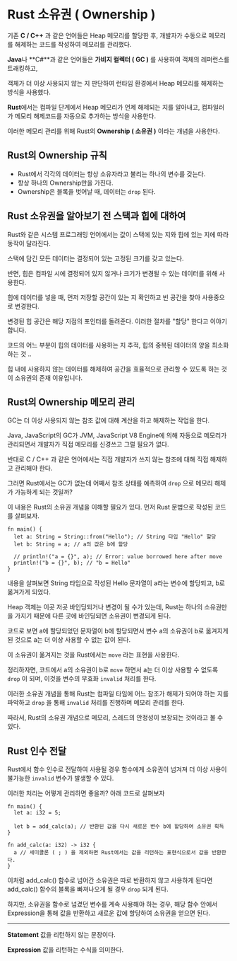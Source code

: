 # Rust 소유권 ( Ownership )

기존 **C / C++** 과 같은 언어들은 Heap 메모리를 할당한 후, 개발자가 수동으로 메모리를 해제하는 코드를 작성하여 메모리를 관리했다.

**Java**나 **C#**과 같은 언어들은 **가비지 컬렉터 ( GC )** 를 사용하여 객체의 레퍼런스를 트래킹하고,

객체가 더 이상 사용되지 않는 지 판단하여 런타임 환경에서 Heap 메모리를 해제하는 방식을 사용했다.

**Rust**에서는 컴파일 단계에서 Heap 메모리가 언제 해제되는 지를 알아내고, 컴파일러가 메모리 해제코드를 자동으로 추가하는 방식을 사용한다.

이러한 메모리 관리를 위해 Rust의 **Ownership ( 소유권 )** 이라는 개념을 사용한다.

## Rust의 Ownership 규칙

- Rust에서 각각의 데이터는 항상 소유자라고 불리는 하나의 변수를 갖는다.
- 항상 하나의 Ownership만을 가진다.
- Ownership은 블록을 벗어날 때, 데이터는 <code>drop</code> 된다.

## Rust 소유권을 알아보기 전 스택과 힙에 대하여

Rust와 같은 시스템 프로그래밍 언어에서는 값이 스택에 있는 지와 힙에 있는 지에 따라 동작이 달라진다.

스택에 담긴 모든 데이터는 결정되어 있는 고정된 크기를 갖고 있는다.

반면, 힙은 컴파일 시에 결정되어 있지 않거나 크기가 변경될 수 있는 데이터를 위해 사용한다.

힙에 데이터를 넣을 때, 먼저 저장할 공간이 있는 지 확인하고 빈 공간을 찾아 사용중으로 변경한다.

변경된 힙 공간은 해당 지점의 포인터를 돌려준다. 이러한 절차를 "할당" 한다고 이야기 합니다.

코드의 어느 부분이 힙의 데이터를 사용하는 지 추적, 힙의 중복된 데이터의 양을 최소화하는 것 ..

힙 내에 사용하지 않는 데이터를 해제하여 공간을 효율적으로 관리할 수 있도록 하는 것이 소유권의 존재 이유입니다.

## Rust의 Ownership 메모리 관리

GC는 더 이상 사용되지 않는 참조 값에 대해 계산을 하고 해제하는 작업을 한다.

Java, JavaScript의 GC가 JVM, JavaScript V8 Engine에 의해 자동으로 메모리가 관리되면서 개발자가 직접 메모리를 신경쓰고 그럴 필요가 없다.

반대로 C / C++ 과 같은 언어에서는 직접 개발자가 쓰지 않는 참조에 대해 직접 해제하고 관리해야 한다.

그러면 Rust에서는 GC가 없는데 어째서 참조 상태를 예측하여 <code>drop</code> 으로 메모리 해제가 가능하게 되는 것일까?

이 내용은 Rust의 소유권 개념을 이해할 필요가 있다. 먼저 Rust 문법으로 작성된 코드를 살펴보자.

```
fn main() {
  let a: String = String::from("Hello"); // String 타입 "Hello" 할당
  let b: String = a; // a의 값은 b에 할당

  // println!("a = {}", a); // Error: value borrowed here after move
  println!("b = {}", b); // "b = Hello"
}
```

내용을 살펴보면 String 타입으로 작성된 Hello 문자열이 a라는 변수에 할당되고, b로 옮겨가게 되었다.

Heap 객체는 이곳 저곳 바인딩되거나 변경이 될 수가 있는데, Rust는 하나의 소유권만을 가지기 때문에 다른 곳에 바인딩되면 소유권이 변경되게 된다.

코드로 보면 a에 할당되었던 문자열이 b에 할당되면서 변수 a의 소유권이 b로 옮겨지게 된 것으로 a는 더 이상 사용할 수 없는 값이 된다.

이 소유권이 옮겨지는 것을 Rust에서는 <code>move</code> 라는 표현을 사용한다.

정리하자면, 코드에서 a의 소유권이 b로 <code>move</code> 하면서 a는 더 이상 사용할 수 없도록 <code>drop</code> 이 되며, 이것을 변수의 무효화 <code>invalid</code> 처리를 한다.

이러한 소유권 개념을 통해 Rust는 컴파일 타임에 어느 참조가 해제가 되어야 하는 지를 파악하고 <code>drop</code> 을 통해 <code>invalid</code> 처리를 진행하며 메모리 관리를 한다.

따라서, Rust의 소유권 개념으로 메모리, 스레드의 안정성이 보장되는 것이라고 볼 수 있다.

## Rust 인수 전달

Rust에서 함수 인수로 전달하여 사용될 경우 함수에게 소유권이 넘겨져 더 이상 사용이 불가능한 <code>invalid</code> 변수가 발생할 수 있다.

이러한 처리는 어떻게 관리하면 좋을까? 아래 코드로 살펴보자

```
fn main() {
  let a: i32 = 5;

  let b = add_calc(a); // 반환된 값을 다시 새로운 변수 b에 할당하여 소유권 흭득
}

fn add_calc(a: i32) -> i32 {
  a // 세미콜론 ( ; ) 을 제외하면 Rust에서는 값을 리턴하는 표현식으로서 값을 반환한다.
}
```

이처럼 add_calc() 함수로 넘어간 소유권은 따로 반환하지 않고 사용하게 된다면 add_calc() 함수의 블록을 빠져나오게 될 경우 <code>drop</code> 되게 된다.

하지만, 소유권을 함수로 넘겼던 변수를 계속 사용해야 하는 경우, 해당 함수 안에서 Expression을 통해 값을 반환하고 새로운 값에 할당하여 소유권을 얻으면 된다.

----
**Statement** 값을 리턴하지 않는 문장이다.

**Expression** 값을 리턴하는 수식을 의미한다.
